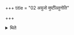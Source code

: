 +++
title = "02 अयुजो मुष्टींल्लुनोति"

+++

<details><summary>थिते</summary>

2. He cuts an odd number of handfuls of grass.
</details>

